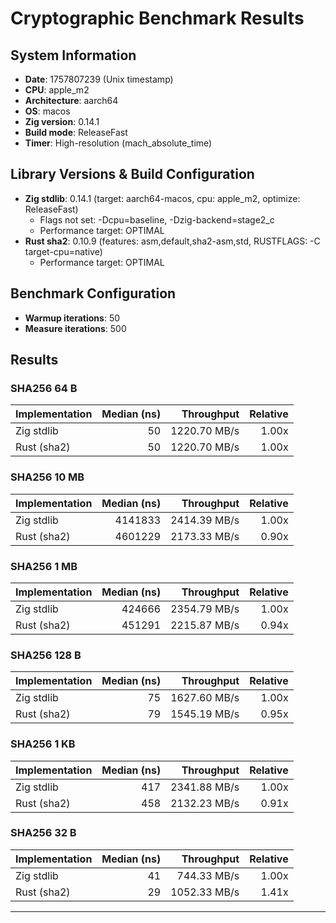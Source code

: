 # Cryptographic Benchmark Results

## System Information

- **Date**: 1757807239 (Unix timestamp)
- **CPU**: apple_m2
- **Architecture**: aarch64
- **OS**: macos
- **Zig version**: 0.14.1
- **Build mode**: ReleaseFast
- **Timer**: High-resolution (mach_absolute_time)

## Library Versions & Build Configuration

- **Zig stdlib**: 0.14.1 (target: aarch64-macos, cpu: apple_m2, optimize: ReleaseFast)
  - Flags not set: -Dcpu=baseline, -Dzig-backend=stage2_c
  - Performance target: OPTIMAL
- **Rust sha2**: 0.10.9 (features: asm,default,sha2-asm,std, RUSTFLAGS: -C target-cpu=native)
  - Performance target: OPTIMAL

## Benchmark Configuration

- **Warmup iterations**: 50
- **Measure iterations**: 500

## Results

### SHA256 64 B

| Implementation | Median (ns) | Throughput | Relative |
|---|---:|---:|---:|
| Zig stdlib | 50 | 1220.70 MB/s | 1.00x |
| Rust (sha2) | 50 | 1220.70 MB/s | 1.00x |

### SHA256 10 MB

| Implementation | Median (ns) | Throughput | Relative |
|---|---:|---:|---:|
| Zig stdlib | 4141833 | 2414.39 MB/s | 1.00x |
| Rust (sha2) | 4601229 | 2173.33 MB/s | 0.90x |

### SHA256 1 MB

| Implementation | Median (ns) | Throughput | Relative |
|---|---:|---:|---:|
| Zig stdlib | 424666 | 2354.79 MB/s | 1.00x |
| Rust (sha2) | 451291 | 2215.87 MB/s | 0.94x |

### SHA256 128 B

| Implementation | Median (ns) | Throughput | Relative |
|---|---:|---:|---:|
| Zig stdlib | 75 | 1627.60 MB/s | 1.00x |
| Rust (sha2) | 79 | 1545.19 MB/s | 0.95x |

### SHA256 1 KB

| Implementation | Median (ns) | Throughput | Relative |
|---|---:|---:|---:|
| Zig stdlib | 417 | 2341.88 MB/s | 1.00x |
| Rust (sha2) | 458 | 2132.23 MB/s | 0.91x |

### SHA256 32 B

| Implementation | Median (ns) | Throughput | Relative |
|---|---:|---:|---:|
| Zig stdlib | 41 | 744.33 MB/s | 1.00x |
| Rust (sha2) | 29 | 1052.33 MB/s | 1.41x |

---
